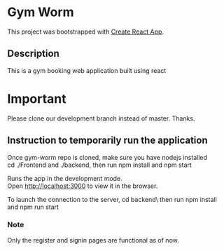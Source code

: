# Gym Worm

This project was bootstrapped with [Create React App](https://github.com/facebook/create-react-app).

## Description 

This is a gym booking web application built using react 

# Important

Please clone our development branch instead of master. Thanks.

## Instruction to temporarily run the application

Once gym-worm repo is cloned, make sure you have nodejs installed \
cd ./Frontend and ./backend\, then run npm install and npm start

Runs the app in the development mode.\
Open [http://localhost:3000](http://localhost:3000) to view it in the browser.

To launch the connection to the server, cd backend\ then run npm install and npm run start

### Note
Only the register and signin pages are functional as of now.
